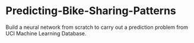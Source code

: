 # Predicting-Bike-Sharing-Patterns
Build a neural network from scratch to carry out a prediction problem from UCI Machine Learning Database.
